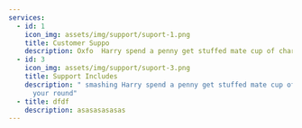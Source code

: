 ```yaml
---
services:
  - id: 1
    icon_img: assets/img/support/suport-1.png
    title: Customer Suppo
    description: Oxfo  Harry spend a penny get stuffed mate cup of char It is your round
  - id: 3
    icon_img: assets/img/support/suport-3.png
    title: Support Includes
    description: " smashing Harry spend a penny get stuffed mate cup of char It is
      your round"
  - title: dfdf
    description: asasasasasas
---
```

